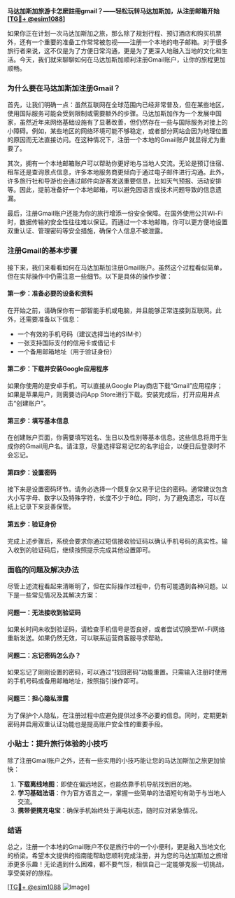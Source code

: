 **马达加斯加旅游卡怎麽註冊gmail？——轻松玩转马达加斯加，从注册邮箱开始[[TG💪+ @esim1088](https://t.me/s/esim1088)]**

如果你正在计划一次马达加斯加之旅，那么除了规划行程、预订酒店和购买机票外，还有一个重要的准备工作常常被忽视——注册一个本地的电子邮箱。对于很多旅行者来说，这不仅是为了方便日常沟通，更是为了更深入地融入当地的文化和生活。今天，我们就来聊聊如何在马达加斯加顺利注册Gmail账户，让你的旅程更加顺畅。

### 为什么要在马达加斯加注册Gmail？

首先，让我们明确一点：虽然互联网在全球范围内已经非常普及，但在某些地区，使用国际服务可能会受到限制或需要额外的步骤。马达加斯加作为一个发展中国家，虽然近年来网络基础设施有了显著改善，但仍然存在一些与国际服务对接上的小障碍。例如，某些地区的网络环境可能不够稳定，或者部分网站会因为地理位置的原因而无法直接访问。在这种情况下，注册一个本地的Gmail账户就显得尤为重要了。

其次，拥有一个本地邮箱账户可以帮助你更好地与当地人交流。无论是预订住宿、租车还是查询景点信息，许多本地服务商更倾向于通过电子邮件进行沟通。此外，许多旅行社和导游也会通过邮件向游客发送重要信息，比如天气预报、活动安排等。因此，提前准备好一个本地邮箱，可以避免因语言或技术问题导致的信息遗漏。

最后，注册Gmail账户还能为你的旅行增添一份安全保障。在国外使用公共Wi-Fi时，数据传输的安全性往往难以保证。而通过一个本地邮箱，你可以更方便地设置双重认证、管理密码等安全措施，确保个人信息不被泄露。

### 注册Gmail的基本步骤

接下来，我们来看看如何在马达加斯加注册Gmail账户。虽然这个过程看似简单，但在实际操作中仍需注意一些细节。以下是具体的操作步骤：

#### 第一步：准备必要的设备和资料
在开始之前，请确保你有一部智能手机或电脑，并且能够正常连接到互联网。此外，还需要准备以下信息：
- 一个有效的手机号码（建议选择当地的SIM卡）
- 一张支持国际支付的信用卡或借记卡
- 一个备用邮箱地址（用于验证身份）

#### 第二步：下载并安装Google应用程序
如果你使用的是安卓手机，可以直接从Google Play商店下载“Gmail”应用程序；如果是苹果用户，则需要访问App Store进行下载。安装完成后，打开应用并点击“创建账户”。

#### 第三步：填写基本信息
在创建账户页面，你需要填写姓名、生日以及性别等基本信息。这些信息将用于生成你的Gmail用户名。请注意，尽量选择容易记忆的名字组合，以便日后登录时不会忘记。

#### 第四步：设置密码
接下来是设置密码环节。请务必选择一个既复杂又易于记住的密码。通常建议包含大小写字母、数字以及特殊字符，长度不少于8位。同时，为了避免遗忘，可以在纸上记录下来妥善保管。

#### 第五步：验证身份
完成上述步骤后，系统会要求你通过短信接收验证码以确认手机号码的真实性。输入收到的验证码后，继续按照提示完成其他设置即可。

### 面临的问题及解决办法

尽管上述流程看起来清晰明了，但在实际操作过程中，仍有可能遇到各种问题。以下是一些常见情况及其解决方案：

#### 问题一：无法接收到验证码
如果长时间未收到验证码，请检查手机信号是否良好，或者尝试切换至Wi-Fi网络重新发送。如果仍然无效，可以联系运营商客服寻求帮助。

#### 问题二：忘记密码怎么办？
如果忘记了刚刚设置的密码，可以通过“找回密码”功能重置。只需输入注册时使用的手机号码或备用邮箱地址，按照指引操作即可。

#### 问题三：担心隐私泄露
为了保护个人隐私，在注册过程中应避免提供过多不必要的信息。同时，定期更新密码并启用双重认证功能也是提高账户安全性的重要手段。

### 小贴士：提升旅行体验的小技巧

除了注册Gmail账户之外，还有一些实用的小技巧能让您的马达加斯加之旅更加愉快：

1. **下载离线地图**：即使在偏远地区，也能依靠手机导航找到目的地。
2. **学习基础法语**：作为官方语言之一，掌握一些简单的法语短句有助于与当地人交流。
3. **携带便携充电宝**：确保手机始终处于满电状态，随时应对紧急情况。

### 结语

总之，注册一个本地的Gmail账户不仅是旅行中的一个小便利，更是融入当地文化的桥梁。希望本文提供的指南能帮助您顺利完成注册，并为您的马达加斯加之旅增添更多乐趣！无论遇到什么困难，都不要气馁，相信自己一定能够克服一切挑战，享受美好的旅程。

[[TG💪+ @esim1088](https://t.me/s/esim1088) ![Image](https://i.postimg.cc/4NQfJmqS/Snipaste-2025-05-13-00-14-12.png)]